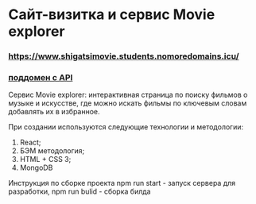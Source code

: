 # Сайт-визитка и сервис Movie explorer

### https://www.shigatsimovie.students.nomoredomains.icu/
### [поддомен с API](api.shigatsimovie.students.nomoredomains.icu/ "ссылка на поддомен с API")

Сервис Movie explorer: интерактивная страница по поиску фильмов о музыке и искусстве, где можно искать фильмы по ключевым словам добавлять их в избранное.

При создании используются следующие технологии и методологии:
1. React;
2. БЭМ методология;
3. HTML + CSS 3;
4. MongoDB

Инструкция по сборке проекта
npm run start - запуск сервера для разработки,
npm run bulid - сборка билда
